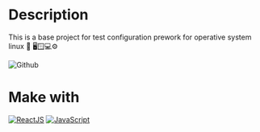 # Description
This is a base project for test configuration prework for operative system linux 🐧 🖥️🪟💻⚙️

![Github](https://github.com/zearkiatos/prework-linux-web/actions/workflows/action.yml/badge.svg)

# Make with

[![ReactJS](https://img.shields.io/badge/react-61dafb?style=for-the-badge&logo=react&logoColor=white&labelColor=000000)]()
[![JavaScript](https://img.shields.io/badge/javascript-ead547?style=for-the-badge&logo=javascript&logoColor=white&labelColor=000000)]()